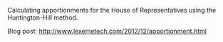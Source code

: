 Calculating apportionments for the House of Representatives using the Huntington-Hill method.

Blog post: http://www.lexemetech.com/2012/12/apportionment.html

